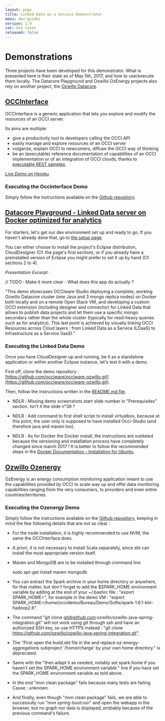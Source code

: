 ```yaml
---
layout: page
title: Linked Data as a Service Demonstrator
menu: dev-guides
version: 1.0
cat: Use Cases
released: false
---
```


# Demonstrations

Three projects have been developed for this demonstrator. What is presented here is their state as of May 5th, 2017, and how to use/execute them locally. The Datacore Playground and Ozwillo OzEnergy projects also rely on another project, the [Ozwillo Datacore](https://github.com/ozwillo/ozwillo-datacore).

## [OCCInterface](https://github.com/occiware/OCCInterface)

OCCInterface is a generic application that lets you explore and modify the resources of an OCCI server.

Its aims are multiple:
- give a productivity tool to developers calling the OCCI API
- easily manage and explore resources of an OCCI server
- vulgarize, explain OCCI to newcomers, diffuse the OCCI way of thinking
- be an (executable) reference documentation of capabilities of an OCCI implementation or of an integration of OCCI clouds, thanks to [executable REST samples](https://github.com/occiware/OCCInterface/blob/master/src/readings/GettingStarted.md).

_[Live Demo on Heroku](http://occinterface.herokuapp.com/)_

### Executing the Occinterface Demo

Simply follow the instructions available on the [Github repository](https://github.com/occiware/OCCInterface).

## [Datacore Playground - Linked Data server on Docker optimized for analytics](https://github.com/occiware/occiware-ozwillo/blob/master/connector-analytics/)

For starters, let's get our dev environment set up and ready to go. If you haven't already done that, go to [the setup page](http://occiware.github.io/content/developer-guides/snapshot/studio-setting-up-the-environment.html).

You can either choose to install the project's Eclipse distribution, CloudDesigner (Cf. the page's first section), or if you already have a preinstalled version of Eclipse you might prefer to set it up by hand (Cf. sections 2 to 4).

_Presentation Excerpt_ :

// TODO : Make it more clear - What does this app do actually ?

"This demo showcases OCCIware Studio deploying a complete, working Ozwillo Datacore cluster (one Java and 3 mongo replica nodes) on Docker both locally and on a remote Open Stack VM, and developing a custom OCCI extension (including designer and connector) for Linked Data that allows to publish data projects and let them use a specific mongo secondary rather than the whole cluster (typically for read-heavy queries such as for analytics). This last point is achieved by visually linking OCCI Resources across Cloud layers : from Linked Data as a Service (LDaaS) to Infrastructure as a Service (IaaS)."

### Executing the Linked Data Demo

Once you have CloudDesigner up and running, be it as a standalone application or within another Eclipse instance, let's test it with a demo.

First off, clone the demo repository : [https://github.com/occiware/occiware-ozwillo.git](https://github.com/occiware/occiware-ozwillo.git).

Then, follow the instructions written in the [README.md file](https://github.com/occiware/occiware-ozwillo/blob/master/connector-analytics/README.md).

+ NDLR : Missing demo screenshots start slide number in "Prerequisites" section. Isn't it the slide n°39 ?

+ NDLR : Add command to first shell script to install virtualbox, because at this point, the user only is supposed to have installed Occi-Studio (and therefore java and maven too).

+ NDLR : As for Docker the Docker install, the instructions are outdated because the versioning and installation process have completely changed since march 2017 ! It is better to follow the recommended steps in the [Docker Documentation - Installation for Ubuntu](https://docs.docker.com/engine/installation/linux/ubuntu/).

## [Ozwillo Ozenergy](https://github.com/ozwillo/ozwillo-ozenergy)

OzEnergy is an energy consumption monitoring application meant to use the capabilities provided by OCCI to scale way up and offer data monitoring capabilities ranging from the very consumers, to providers and even entire countries/territories.

### Executing the Ozenergy Demo

Simply follow the instructions available on the [Github repository](https://github.com/ozwillo/ozwillo-ozenergy), keeping in mind the few following details that are not so clear :

+ For the node installation, it is highly recommended to use NVM, the same the OCCInterface does.

+ A priori, it is not necessary to install Scala separately, since sbt can install the most appropriate version itself.

+ Maven and MongoDB are to be installed through command line

  sudo apt-get install maven mongodb

+ You can extract the Spark archive in your home directory or anywhere, for that matter, but don't forget to add the $SPARK_HOME environment variable by adding at the end of your ~/.bashrc file : "export SPARK_HOME=<YOUR PATH TO THE EXTRACTED SPARK DIRECTORY>", for example in the demo VM : "export SPARK_HOME=/home/occidemo/Bureau/Demo/Softs/spark-1.6.1-bin-hadoop2.6".

+ The command "git clone git@github.com:ozwillo/ozwillo-java-spring-integration.git" will not work using git through ssh and have an authorized SSH key, so use HTTPS instead : "git clone https://github.com/ozwillo/ozwillo-java-spring-integration.git".

+ The "First open the build.sbt file in the and replace oz-energy-aggregations subproject '/home/charge' by your own home directory." is deprecated.

+ Same with the "then adapt it as needed, notably set spark.home if you haven't set the SPARK_HOME environment variable." line if you have set the SPARK_HOME environment variable as told above.

+ In the end "mvn clean package" fails because many tests are failing. Cause : unknown.

+ And finally, even though "mvn clean package" fails, we are able to successully run "mvn spring-boot:run" and open the webapp in the browser, but no graph nor data is displayed, probably because of the previous command's failure.
